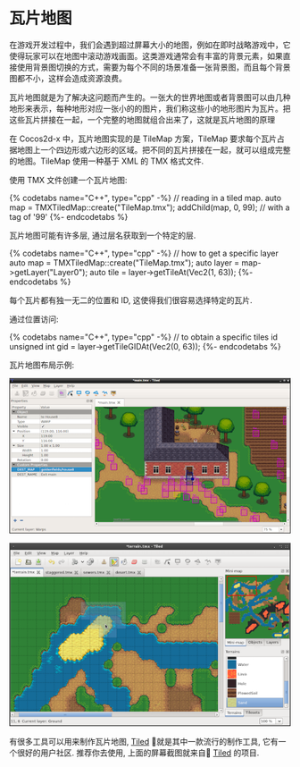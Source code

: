 # 瓦片地图

在游戏开发过程中，我们会遇到超过屏幕大小的地图，例如在即时战略游戏中，它使得玩家可以在地图中滚动游戏画面。这类游戏通常会有丰富的背景元素，如果直接使用背景图切换的方式，需要为每个不同的场景准备一张背景图，而且每个背景图都不小，这样会造成资源浪费。

瓦片地图就是为了解决这问题而产生的。一张大的世界地图或者背景图可以由几种地形来表示，每种地形对应一张小的的图片，我们称这些小的地形图片为瓦片。把这些瓦片拼接在一起，一个完整的地图就组合出来了，这就是瓦片地图的原理

在 Cocos2d-x 中，瓦片地图实现的是 TileMap 方案，TileMap 要求每个瓦片占据地图上一个四边形或六边形的区域。把不同的瓦片拼接在一起，就可以组成完整的地图。TileMap 使用一种基于 XML 的 TMX 格式文件.

使用 TMX 文件创建一个瓦片地图:

{% codetabs name="C++", type="cpp" -%}
// reading in a tiled map.
auto map = TMXTiledMap::create("TileMap.tmx");
addChild(map, 0, 99); // with a tag of '99'
{%- endcodetabs %}

瓦片地图可能有许多层, 通过层名获取到一个特定的层.

{% codetabs name="C++", type="cpp" -%}
// how to get a specific layer
auto map = TMXTiledMap::create("TileMap.tmx");
auto layer = map->getLayer("Layer0");
auto tile = layer->getTileAt(Vec2(1, 63));
{%- endcodetabs %}

每个瓦片都有独一无二的位置和 ID, 这使得我们很容易选择特定的瓦片.

通过位置访问:

{% codetabs name="C++", type="cpp" -%}
// to obtain a specific tiles id
unsigned int gid = layer->getTileGIDAt(Vec2(0, 63));
{%- endcodetabs %}

瓦片地图布局示例:

![](other_node_types-img/tilemap1.png "timemap1")

![](other_node_types-img/tilemap2.png "timemap2")

有很多工具可以用来制作瓦片地图, [Tiled](http://mapeditor.org) 就是其中一款流行的制作工具, 它有一个很好的用户社区. 推荐你去使用, 上面的屏幕截图就来自 [Tiled](http://mapeditor.org) 的项目.
